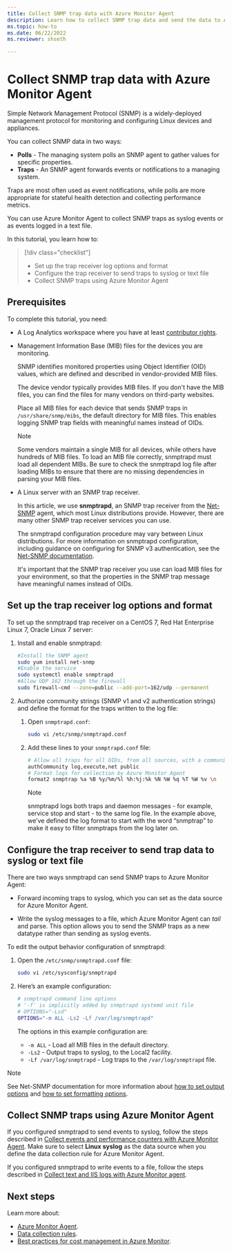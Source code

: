 ```yaml
---
title: Collect SNMP trap data with Azure Monitor Agent
description: Learn how to collect SNMP trap data and send the data to Azure Monitor Logs using Azure Monitor Agent.  
ms.topic: how-to
ms.date: 06/22/2022
ms.reviewer: shseth

---
```


# Collect SNMP trap data with Azure Monitor Agent
  
Simple Network Management Protocol (SNMP) is a widely-deployed management protocol for monitoring and configuring Linux devices and appliances.  
  
You can collect SNMP data in two ways: 

- **Polls** - The managing system polls an SNMP agent to gather values for specific properties.
- **Traps** - An SNMP agent forwards events or notifications to a managing system. 

Traps are most often used as event notifications, while polls are more appropriate for stateful health detection and collecting performance metrics.  
  
You can use Azure Monitor Agent to collect SNMP traps as syslog events or as events logged in a text file.

In this tutorial, you learn how to:

> [!div class="checklist"]
> * Set up the trap receiver log options and format 
> * Configure the trap receiver to send traps to syslog or text file
> * Collect SNMP traps using Azure Monitor Agent

## Prerequisites

To complete this tutorial, you need: 

- A Log Analytics workspace where you have at least [contributor rights](manage-access.md#azure-rbac).

-  Management Information Base (MIB) files for the devices you are monitoring.
    
    SNMP identifies monitored properties using Object Identifier (OID) values, which are defined and described in vendor-provided MIB files.  

    The device vendor typically provides MIB files. If you don't have the MIB files, you can find the files for many vendors on third-party websites.

    Place all MIB files for each device that sends SNMP traps in `/usr/share/snmp/mibs`, the default directory for MIB files. This enables logging SNMP trap fields with meaningful names instead of OIDs. 

    > [!NOTE]
    > Some vendors maintain a single MIB for all devices, while others have hundreds of MIB files. To load an MIB file correctly, snmptrapd must load all dependent MIBs. Be sure to check the snmptrapd log file after loading MIBs to ensure that there are no missing dependencies in parsing your MIB files.  

- A Linux server with an SNMP trap receiver.

    In this article, we use **snmptrapd**, an SNMP trap receiver from the [Net-SNMP](https://www.net-snmp.org/) agent, which most Linux distributions provide. However, there are many other SNMP trap receiver services you can use.

    The snmptrapd configuration procedure may vary between Linux distributions. For more information on snmptrapd configuration, including guidance on configuring for SNMP v3 authentication, see the [Net-SNMP documentation](https://www.net-snmp.org/docs/man/snmptrapd.conf.html).  

    It's important that the SNMP trap receiver you use can load MIB files for your environment, so that the properties in the SNMP trap message have meaningful names instead of OIDs.  
 
## Set up the trap receiver log options and format

To set up the snmptrapd trap receiver on a CentOS 7, Red Hat Enterprise Linux 7, Oracle Linux 7 server:

1. Install and enable snmptrapd: 

    ```bash
    #Install the SNMP agent
    sudo yum install net-snmp
    #Enable the service
    sudo systemctl enable snmptrapd
    #Allow UDP 162 through the firewall
    sudo firewall-cmd --zone=public --add-port=162/udp --permanent
    ```

1. Authorize community strings (SNMP v1 and v2 authentication strings) and define the format for the traps written to the log file: 
  
    1. Open `snmptrapd.conf`: 
    
        ```bash
        sudo vi /etc/snmp/snmptrapd.conf  
        ```        

    1.  Add these lines to your `snmptrapd.conf` file: 
    
        ```bash
        # Allow all traps for all OIDs, from all sources, with a community string of public
        authCommunity log,execute,net public
        # Format logs for collection by Azure Monitor Agent
        format2 snmptrap %a %B %y/%m/%l %h:%j:%k %N %W %q %T %W %v \n
        ```

        > [!NOTE]
        > snmptrapd logs both traps and daemon messages - for example, service stop and start - to the same log file. In the example above, we’ve defined the log format to start with the word “snmptrap” to make it easy to filter snmptraps from the log later on. 
## Configure the trap receiver to send trap data to syslog or text file

There are two ways snmptrapd can send SNMP traps to Azure Monitor Agent: 

- Forward incoming traps to syslog, which you can set as the data source for Azure Monitor Agent. 

- Write the syslog messages to a file, which Azure Monitor Agent can *tail* and parse. This option allows you to send the SNMP traps as a new datatype rather than sending as syslog events.  
    
To edit the output behavior configuration of snmptrapd: 

1. Open the `/etc/snmp/snmptrapd.conf` file: 
    
    ```bash
    sudo vi /etc/sysconfig/snmptrapd
    ```    

1. Here’s an example configuration:  

    ```bash        
    # snmptrapd command line options
    # '-f' is implicitly added by snmptrapd systemd unit file
    # OPTIONS="-Lsd"
    OPTIONS="-m ALL -Ls2 -Lf /var/log/snmptrapd"
    ```  
        
    The options in this example configuration are:  
    
    - `-m ALL` - Load all MIB files in the default directory.
    - `-Ls2` - Output traps to syslog, to the Local2 facility.
    - `-Lf /var/log/snmptrapd` - Log traps to the `/var/log/snmptrapd` file. 
    
> [!NOTE]   
> See Net-SNMP documentation for more information about [how to set output options](https://www.net-snmp.org/docs/man/snmpcmd.html) and [how to set formatting options](https://www.net-snmp.org/docs/man/snmptrapd.html). 
    
## Collect SNMP traps using Azure Monitor Agent

If you configured snmptrapd to send events to syslog, follow the steps described in [Collect events and performance counters with Azure Monitor Agent](../agents/data-collection-rule-azure-monitor-agent.md). Make sure to select **Linux syslog** as the data source when you define the data collection rule for Azure Monitor Agent.

If you configured snmptrapd to write events to a file, follow the steps described in [Collect text and IIS logs with Azure Monitor agent](../agents/data-collection-text-log.md).

## Next steps

Learn more about: 

- [Azure Monitor Agent](azure-monitor-agent-overview.md).
- [Data collection rules](../essentials/data-collection-rule-overview.md).
- [Best practices for cost management in Azure Monitor](../best-practices-cost.md). 